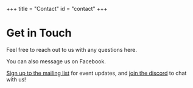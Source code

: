 +++
title = "Contact"
id = "contact"
+++

# Get in Touch

Feel free to reach out to us with any questions here.

You can also message us on Facebook.

[Sign up to the mailing list](/mailinglist/) for event updates, and [join the discord](https://discord.gg/ywTpFDuyM8) to chat with us!
